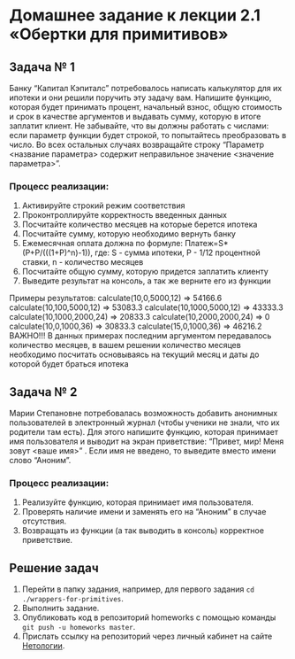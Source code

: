 # Домашнее задание к лекции 2.1 «Обертки для примитивов»

## Задача № 1

Банку “Капитал Кэпиталс” потребовалось написать калькулятор для их ипотеки и они решили поручить эту задачу вам. Напишите функцию, которая будет принимать процент, начальный взнос, общую стоимость и срок в качестве аргументов и выдавать сумму, которую в итоге заплатит клиент. Не забывайте, что вы должны работать с числами: если параметр функции будет строкой, то попытайтесь преобразовать в число. Во всех остальных случаях возвращайте строку “Параметр <название параметра> содержит неправильное значение <значение параметра>”.

### Процесс реализации:
1) Активируйте строкий режим соответствия
2) Проконтроллируйте корректность введенных данных
3) Посчитайте количество месяцев на которые берется ипотека
4) Посчитайте сумму, которую необходимо вернуть банку
5) Ежемесячная оплата должна по формуле:
Платеж=S*(P+P/(((1+P)^n)-1)), где:
S - сумма ипотеки, P - 1/12 процентной ставки, n - количество месяцев
6) Посчитайте общую сумму, которую придется заплатить клиенту
7) Выведите результат на консоль, а так же верните его из функции

Примеры результатов:
calculate(10,0,5000,12) => 54166.6
calculate(10,100,5000,12) => 53083.3
calculate(10,1000,5000,12) => 43333.3
calculate(10,1000,2000,24) => 20833.3
calculate(10,2000,2000,24) => 0
calculate(10,0,1000,36) => 30833.3
calculate(15,0,1000,36) => 46216.2
ВАЖНО!!! В данных примерах последним аргументом передавалось количество месяцев, в вашем решении количество месяцев необходимо посчитать основываясь на текущий месяц и даты до которой будет браться ипотека

## Задача № 2

Марии Степановне потребовалась возможность добавить анонимных пользователей в электронный журнал (чтобы ученики не знали, что их родители там есть). Для этого напишите функцию, которая принимает имя пользователя и выводит на экран приветствие: “Привет, мир! Меня зовут <ваше имя>” . Если имя не введено, то выведите вместо имени слово “Аноним”.

### Процесс реализации:
1) Реализуйте функцию, которая принимает имя пользователя.
3) Проверять наличие имени и заменять его на “Аноним” в случае отсутствия.
2) Возвращать из функции (а так выводить в консоль) корректное приветствие.

## Решение задач
1. Перейти в папку задания, например, для первого задания `cd ./wrappers-for-primitives`.
2. Выполнить задание.
3. Опубликовать код в репозиторий homeworks с помощью команды `git push -u homeworks master`.
4. Прислать ссылку на репозиторий через личный кабинет на сайте [Нетологии][1].

[1]: https://netology.ru/